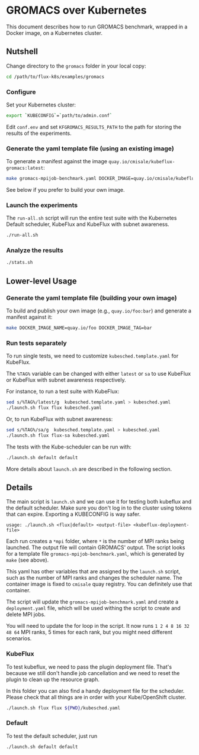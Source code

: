 # GROMACS over Kubernetes

This document describes how to run GROMACS benchmark, wrapped in a Docker image, on a Kubernetes cluster.

## Nutshell

Change directory to the `gromacs` folder in your local copy:

```bash
cd /path/to/flux-k8s/examples/gromacs
```

### Configure

Set your Kubernetes cluster:

```bash
export `KUBECONFIG`=`path/to/admin.conf`
```

Edit `conf.env` and set `KFGROMACS_RESULTS_PATH` to the path for storing the results of the experiments.


### Generate the yaml template file (using an existing image)

To generate a manifest against the image
`quay.io/cmisale/kubeflux-gromacs:latest`:

```bash
make gromacs-mpijob-benchmark.yaml DOCKER_IMAGE=quay.io/cmisale/kubeflux-gromacs:latest
```

See below if you prefer to build your own image.

### Launch the experiments

The `run-all.sh` script will run the entire test suite with the Kubernetes Default scheduler, KubeFlux and KubeFlux with subnet awareness.

```bash
./run-all.sh
```

### Analyze the results

```bash
./stats.sh
```

## Lower-level Usage


### Generate the yaml template file (building your own image)

To build and publish your own image (e.g., `quay.io/foo:bar`) and generate a manifest against it:

```bash
make DOCKER_IMAGE_NAME=quay.io/foo DOCKER_IMAGE_TAG=bar
```

### Run tests separately

To run single tests, we need to customize `kubesched.template.yaml` for KubeFlux.

The `%TAG%` variable can be changed with either `latest` or `sa` to use KubeFlux or KubeFlux with subnet awareness respectively.

For instance, to run a test suite with KubeFlux:

```bash
sed s/%TAG%/latest/g  kubesched.template.yaml > kubesched.yaml
./launch.sh flux flux kubesched.yaml
```

Or, to run KubeFlux with subnet awareness:

```bash
sed s/%TAG%/sa/g  kubesched.template.yaml > kubesched.yaml
./launch.sh flux flux-sa kubesched.yaml
```

The tests with the Kube-scheduler can be run with:

```bash
./launch.sh default default
```

More details about `launch.sh` are described in the following section.

## Details

The main script is `launch.sh` and we can use it for testing both kubeflux and the default scheduler.
Make sure you don't log in to the cluster using tokens that can expire. Exporting a KUBECONFIG is way safer.

```console
usage: ./launch.sh <flux|default> <output-file> <kubeflux-deployment-file>
```

Each run creates a `*mpi` folder, where `*` is the number of MPI ranks being launched. The output file will contain GROMACS' output.
The script looks for a template file `gromacs-mpijob-benchmark.yaml`, which is generated by `make` (see above).

This yaml has other variables that are assigned by the `launch.sh` script, such as the number of MPI ranks and changes the scheduler name.
The container image is fixed to `cmisale` quay registry. You can definitely use that container.

The script will update the `gromacs-mpijob-benchmark.yaml` and create a `deployment.yaml` file, which will be used withing the script to create and delete MPI jobs.

You will need to update the for loop in the script. It now runs `1 2 4 8 16 32 48 64` MPI ranks, 5 times for each rank, but you might need different scenarios.

### KubeFlux

To test kubeflux, we need to pass the plugin deployment file. That's because we still don't handle job cancellation and we need to reset the plugin to clean up the resource graph.

In this folder you can also find a handy deployment file for the scheduler. Please check that all things are in order with your Kube/OpenShift cluster.

```bash
./launch.sh flux flux ${PWD}/kubesched.yaml
```

### Default

To test the default scheduler, just run

```bash
./launch.sh default default
```
